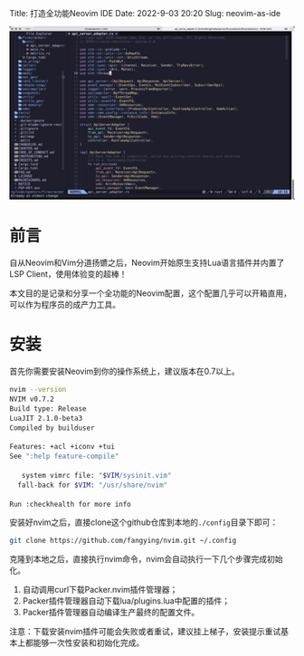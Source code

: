 Title: 打造全功能Neovim IDE
Date: 2022-9-03 20:20
Slug: neovim-as-ide

![Neovim](../images/neovim-as-ide.jpg)

# 前言

自从Neovim和Vim分道扬镳之后，Neovim开始原生支持Lua语言插件并内置了LSP Client，使用体验变的超棒！

本文目的是记录和分享一个全功能的Neovim配置，这个配置几乎可以开箱直用，可以作为程序员的成产力工具。

# 安装

首先你需要安装Neovim到你的操作系统上，建议版本在0.7以上。

```bash
nvim --version
NVIM v0.7.2
Build type: Release
LuaJIT 2.1.0-beta3
Compiled by builduser

Features: +acl +iconv +tui
See ":help feature-compile"

   system vimrc file: "$VIM/sysinit.vim"
  fall-back for $VIM: "/usr/share/nvim"

Run :checkhealth for more info
```

安装好nvim之后，直接clone这个github仓库到本地的`./config`目录下即可：

```bash
git clone https://github.com/fangying/nvim.git ~/.config
```

克隆到本地之后，直接执行nvim命令，nvim会自动执行一下几个步骤完成初始化。

1. 自动调用curl下载Packer.nvim插件管理器；
2. Packer插件管理器自动下载lua/plugins.lua中配置的插件；
3. Packer插件管理器自动编译生产最终的配置文件。

注意：下载安装nvim插件可能会失败或者重试，建议挂上梯子，安装提示重试基本上都能够一次性安装和初始化完成。

